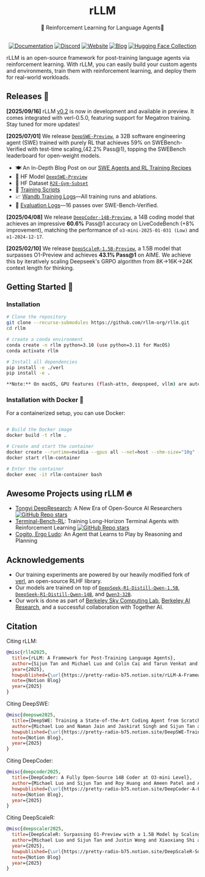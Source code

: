 <div align="center">

# rLLM

<div>
🚀 Reinforcement Learning for Language Agents🌟
</div>
</div>
<div>
<br>

<div align="center">
  
[![Documentation](https://img.shields.io/badge/Documentation-black?style=for-the-badge&logo=googledocs&logoColor=white)](https://rllm-project.readthedocs.io/en/latest)
[![Discord](https://img.shields.io/badge/Discord-5865F2?style=for-the-badge&logo=discord&logoColor=white)](https://discord.gg/BDH46HT9en)
[![Website](https://img.shields.io/badge/Site-%23000000.svg?style=for-the-badge&logo=semanticweb&logoColor=white)](https://www.agentica-project.com) 
[![Blog](https://img.shields.io/badge/Blog-007AFF?style=for-the-badge)](https://pretty-radio-b75.notion.site/rLLM-A-Framework-for-Post-Training-Language-Agents-21b81902c146819db63cd98a54ba5f31)
[![Hugging Face Collection](https://img.shields.io/badge/Agentica-fcd022?style=for-the-badge&logo=huggingface&logoColor=000&labelColor)](https://huggingface.co/agentica-org)

</div>

</div>

rLLM is an open-source framework for post-training language agents via reinforcement learning. With rLLM, you can easily build your custom agents and environments, train them with reinforcement learning, and deploy them for real-world workloads.

## Releases 📰

<strong>[2025/09/16]</strong> rLLM [v0.2](https://github.com/rllm-org/rllm/tree/v0.2) is now in development and available in preview. It comes integrated with verl-0.5.0, featuring support for Megatron training. Stay tuned for more updates!

<strong>[2025/07/01]</strong> We release [`DeepSWE-Preview`](https://pretty-radio-b75.notion.site/DeepSWE-Training-a-Fully-Open-sourced-State-of-the-Art[…]-by-Scaling-RL-22281902c1468193aabbe9a8c59bbe33?pvs=73), a 32B software engineering agent (SWE) trained with purely RL that achieves 59% on SWEBench-Verified with test-time scaling,(42.2% Pass@1), topping the SWEBench leaderboard for open-weight models.

- 🍽️ An In-Depth Blog Post on our [SWE Agents and RL Training Recipes](https://pretty-radio-b75.notion.site/DeepSWE-Training-a-Fully-Open-sourced-State-of-the-Art[…]-by-Scaling-RL-22281902c1468193aabbe9a8c59bbe33?pvs=73)
- 🤗 HF Model [`DeepSWE-Preview`](https://huggingface.co/agentica-org/DeepSWE-Preview)
- 🤗 HF Dataset [`R2E-Gym-Subset`](https://huggingface.co/datasets/R2E-Gym/R2E-Gym-Subset)
- 📄 [Training Scripts](https://github.com/rllm-org/rllm/tree/main/examples/swe)
- 📈 [Wandb Training Logs](https://wandb.ai/mluo/deepswe)—All training runs and ablations.
- 🔎 [Evaluation Logs](https://drive.google.com/file/d/10LIwpJeaFuiX6Y-qEG2a4a335PEuQJeS/view?usp=sharing)—16 passes over SWE-Bench-Verified.

<strong>[2025/04/08]</strong> We release [`DeepCoder-14B-Preview`](https://pretty-radio-b75.notion.site/DeepCoder-A-Fully-Open-Source-14B-Coder-at-O3-mini-Level-1cf81902c14680b3bee5eb349a512a51), a 14B coding model that achieves an impressive **60.6%** Pass@1 accuracy on LiveCodeBench (+8% improvement), matching the performance of `o3-mini-2025-01-031 (Low)` and `o1-2024-12-17`. 

<strong>[2025/02/10]</strong> We release [`DeepScaleR-1.5B-Preview`](https://pretty-radio-b75.notion.site/DeepScaleR-Surpassing-O1-Preview-with-a-1-5B-Model-by-Scaling-RL-19681902c1468005bed8ca303013a4e2), a 1.5B model that surpasses O1-Preview and achieves <strong>43.1% Pass@1</strong> on AIME. We achieve this by iteratively scaling Deepseek's GRPO algorithm from 8K→16K->24K context length for thinking.

## Getting Started 🎯

### Installation

```bash
# Clone the repository
git clone --recurse-submodules https://github.com/rllm-org/rllm.git
cd rllm

# create a conda environment
conda create -n rllm python=3.10 (use python=3.11 for MacOS)
conda activate rllm

# Install all dependencies
pip install -e ./verl
pip install -e .

**Note:** On macOS, GPU features (flash-attn, deepspeed, vllm) are automatically excluded for compatibility. For GPU support on macOS, you can install with: `pip install -e .[gpu]`.
```

### Installation with Docker 🐳

For a containerized setup, you can use Docker:

```bash

# Build the Docker image
docker build -t rllm .

# Create and start the container
docker create --runtime=nvidia --gpus all --net=host --shm-size="10g" --cap-add=SYS_ADMIN -v .:/workspace/rllm -v /tmp:/tmp --name rllm-container rllm sleep infinity
docker start rllm-container

# Enter the container
docker exec -it rllm-container bash
```

## Awesome Projects using rLLM 🔥

* [Tongyi DeepResearch](https://github.com/Alibaba-NLP/DeepResearch): A New Era of Open-Source AI Researchers [![GitHub Repo stars](https://img.shields.io/github/stars/Alibaba-NLP/DeepResearch)](https://github.com/Alibaba-NLP/DeepResearch)
* [Terminal-Bench-RL](https://github.com/Danau5tin/terminal-bench-rl): Training Long-Horizon Terminal Agents with Reinforcement Learning [![GitHub Repo stars](https://img.shields.io/github/stars/Danau5tin/terminal-bench-rl)](https://github.com/Danau5tin/terminal-bench-rl)
* [Cogito, Ergo Ludo](https://www.arxiv.org/abs/2509.25052): An Agent that Learns to Play by Reasoning and Planning


## Acknowledgements

- Our training experiments are powered by our heavily modified fork of [verl](https://github.com/volcengine/verl), an open-source RLHF library.
- Our models are trained on top of [`DeepSeek-R1-Distill-Qwen-1.5B`](https://huggingface.co/deepseek-ai/DeepSeek-R1-Distill-Qwen-1.5B), [`DeepSeek-R1-Distill-Qwen-14B`](https://huggingface.co/deepseek-ai/DeepSeek-R1-Distill-Qwen-14B), and [`Qwen3-32B`](https://huggingface.co/Qwen/Qwen3-32b).
- Our work is done as part of [Berkeley Sky Computing Lab](https://skycomputing.berkeley.edu/), [Berkeley AI Research](https://bair.berkeley.edu/), and a successful collaboration with Together AI.


## Citation

Citing rLLM:

```bibtex
@misc{rllm2025,
  title={rLLM: A Framework for Post-Training Language Agents},
  author={Sijun Tan and Michael Luo and Colin Cai and Tarun Venkat and Kyle Montgomery and Aaron Hao and Tianhao Wu and Arnav Balyan and Manan Roongta and Chenguang Wang and Li Erran Li and Raluca Ada Popa and Ion Stoica},
  year={2025},
  howpublished={\url{https://pretty-radio-b75.notion.site/rLLM-A-Framework-for-Post-Training-Language-Agents-21b81902c146819db63cd98a54ba5f31}},
  note={Notion Blog}
  year={2025}
}
```

Citing DeepSWE:

```bibtex
@misc{deepswe2025,
  title={DeepSWE: Training a State-of-the-Art Coding Agent from Scratch by Scaling RL},
  author={Michael Luo and Naman Jain and Jaskirat Singh and Sijun Tan and Ameen Patel and Qingyang Wu and Alpay Ariyak and Colin Cai and Tarun Venkat and Shang Zhu and Ben Athiwaratkun and Manan Roongta and Ce Zhang and Li Erran Li and Raluca Ada Popa and Koushik Sen and Ion Stoica},
  howpublished={\url{https://pretty-radio-b75.notion.site/DeepSWE-Training-a-Fully-Open-sourced-State-of-the-Art-Coding-Agent-by-Scaling-RL-22281902c1468193aabbe9a8c59bbe33}},
  note={Notion Blog},
  year={2025}
}
```

Citing DeepCoder:

```bibtex
@misc{deepcoder2025,
  title={DeepCoder: A Fully Open-Source 14B Coder at O3-mini Level},
  author={Michael Luo and Sijun Tan and Roy Huang and Ameen Patel and Alpay Ariyak and Qingyang Wu and Xiaoxiang Shi and Rachel Xin and Colin Cai and Maurice Weber and Ce Zhang and Li Erran Li and Raluca Ada Popa and Ion Stoica},
  howpublished={\url{https://pretty-radio-b75.notion.site/DeepCoder-A-Fully-Open-Source-14B-Coder-at-O3-mini-Level-1cf81902c14680b3bee5eb349a512a51}},
  note={Notion Blog},
  year={2025}
}
```

Citing DeepScaleR:

```bibtex
@misc{deepscaler2025,
  title={DeepScaleR: Surpassing O1-Preview with a 1.5B Model by Scaling RL},
  author={Michael Luo and Sijun Tan and Justin Wong and Xiaoxiang Shi and William Y. Tang and Manan Roongta and Colin Cai and Jeffrey Luo and Li Erran Li and Raluca Ada Popa and Ion Stoica},
  year={2025},
  howpublished={\url{https://pretty-radio-b75.notion.site/DeepScaleR-Surpassing-O1-Preview-with-a-1-5B-Model-by-Scaling-RL-19681902c1468005bed8ca303013a4e2}},
  note={Notion Blog}
  year={2025}
}
```
